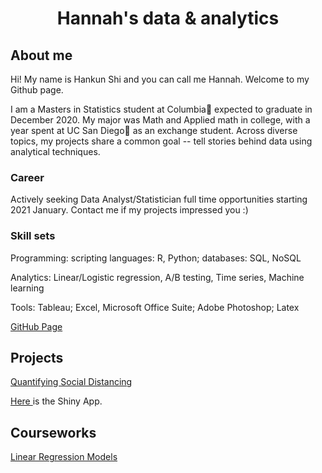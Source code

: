 <center>
  <h1> Hannah's data & analytics </h1>
</center>

<h2> About me </h2>
<p> Hi! My name is Hankun Shi and you can call me Hannah. Welcome to my Github page.</p>
<p> I am a Masters in Statistics student at Columbia🦁 expected to graduate in December 2020. My major was Math and Applied math in college, with a year spent at UC San Diego🔱 as an exchange student. Across diverse topics, my projects share a common goal -- tell stories behind data using analytical techniques.</p> 

<h3> Career </h3>
Actively seeking Data Analyst/Statistician full time opportunities starting 2021 January. Contact me <hs3142@columbia.edu> if my projects impressed you :)

<h3> Skill sets </h3> 
<p> Programming: scripting languages: R, Python; databases: SQL, NoSQL </p>
<p> Analytics: Linear/Logistic regression, A/B testing, Time series, Machine learning</p> 
<p> Tools: Tableau; Excel, Microsoft Office Suite; Adobe Photoshop; Latex</p> 

<a href = "https://hankunshi.github.io/Hannahs_data_stories/"> GitHub Page </a>

<h2> Projects </h2>
<p><a href="https://github.com/TZstatsADS/Fall2020-Project2-group4"> Quantifying Social Distancing </a>  </p>

<a href="https://ruiiii2886.shinyapps.io/social_distance"> Here </a> is the Shiny App.

<h2> Courseworks </h2>
<a href="https://github.com/HankunShi/STAT5205"> Linear Regression Models </a>
